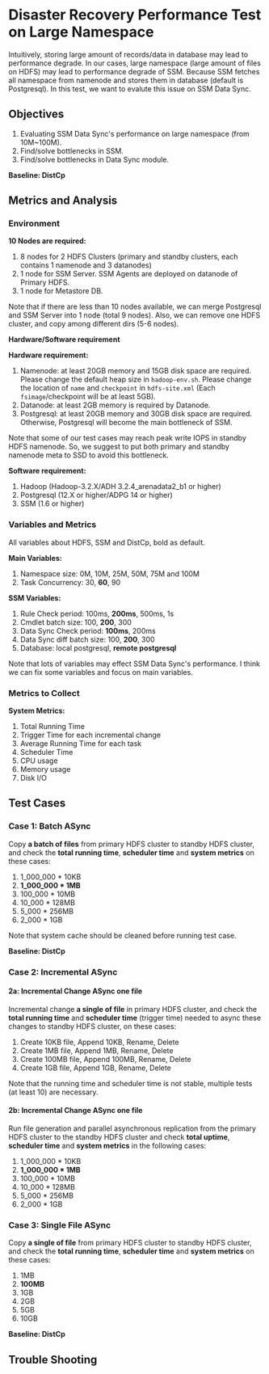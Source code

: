 # Disaster Recovery Performance Test on Large Namespace
Intuitively, storing large amount of records/data in database may lead to performance degrade. In our cases, large namespace (large amount of files on HDFS) may lead to performance degrade of SSM. Because SSM fetches all namespace from namenode and stores them in database (default is Postgresql). In this test, we want to evalute this issue on SSM Data Sync.

## Objectives
1. Evaluating SSM Data Sync's performance on large namespace (from 10M~100M).
2. Find/solve bottlenecks in SSM.
3. Find/solve bottlenecks in Data Sync module.

**Baseline: DistCp**

## Metrics and Analysis
### Environment
**10 Nodes are required:**

1. 8 nodes for 2 HDFS Clusters (primary and standby clusters, each contains 1 namenode and 3 datanodes)
2. 1 node for SSM Server. SSM Agents are deployed on datanode of Primary HDFS.
3. 1 node for Metastore DB.

Note that if there are less than 10 nodes available, we can merge Postgresql and SSM Server into 1 node (total 9 nodes). Also, we can remove one HDFS cluster, and copy among different dirs (5-6 nodes).

**Hardware/Software requirement**

**Hardware requirement:**

1. Namenode: at least 20GB memory and 15GB disk space are required. Please change the default heap size in `hadoop-env.sh`. Please change the location of `name` and `checkpoint` in `hdfs-site.xml` (Each `fsimage`/checkpoint will be at least 5GB).
2. Datanode: at least 2GB memory is required by Datanode.
3. Postgresql: at least 20GB memory and 30GB disk space are required. Otherwise, Postgresql will become the main bottleneck of SSM.

Note that some of our test cases may reach peak write IOPS in standby HDFS namenode. So, we suggest to put both primary and standby namenode meta to SSD to avoid this bottleneck.

**Software requirement:**

1. Hadoop (Hadoop-3.2.X/ADH 3.2.4_arenadata2_b1 or higher)
2. Postgresql (12.X or higher/ADPG 14 or higher)
3. SSM (1.6 or higher)


### Variables and Metrics
All variables about HDFS, SSM and DistCp, bold as default.

**Main Variables:**

1. Namespace size: 0M, 10M, 25M, 50M, 75M and 100M
2. Task Concurrency: 30, **60**, 90

**SSM Variables:**

1. Rule Check period: 100ms, **200ms**, 500ms, 1s
2. Cmdlet batch size: 100, **200**, 300
3. Data Sync Check period: **100ms**, 200ms
4. Data Sync diff batch size: 100, **200**, 300
5. Database: local postgresql, **remote postgresql**

Note that lots of variables may effect SSM Data Sync's performance. I think we can fix some variables and focus on main variables.

### Metrics to Collect
**System Metrics:**

1. Total Running Time
2. Trigger Time for each incremental change
3. Average Running Time for each task
4. Scheduler Time
5. CPU usage
6. Memory usage
7. Disk I/O

## Test Cases

### Case 1: Batch ASync
Copy **a batch of files** from primary HDFS cluster to standby HDFS cluster, and check the **total running time**, **scheduler time** and **system metrics** on these cases:

1. 1_000_000 * 10KB
2. **1_000_000 * 1MB**
3. 100_000 * 10MB
4. 10_000 * 128MB
5. 5_000 * 256MB
6. 2_000 * 1GB

 Note that system cache should be cleaned before running test case.

**Baseline: DistCp**

### Case 2: Incremental ASync
####  2a: Incremental Change ASync one file
Incremental change **a single of file** in primary HDFS cluster, and check the **total running time** and **scheduler time** (trigger time) needed to async these changes to standby HDFS cluster, on these cases:

1. Create 10KB file, Append 10KB, Rename, Delete
2. Create 1MB file, Append 1MB, Rename, Delete
3. Create 100MB file, Append 100MB, Rename, Delete
4. Create 1GB file, Append 1GB, Rename, Delete

Note that the running time and scheduler time is not stable, multiple tests (at least 10) are necessary.

####  2b: Incremental Change ASync one file

Run file generation and parallel asynchronous replication from the primary HDFS cluster to the standby HDFS cluster and check **total uptime**, **scheduler time** and **system metrics** in the following cases:
1. 1_000_000 * 10KB
2. **1_000_000 * 1MB**
3. 100_000 * 10MB
4. 10_000 * 128MB
5. 5_000 * 256MB
6. 2_000 * 1GB

### Case 3: Single File ASync
Copy **a single of file** from primary HDFS cluster to standby HDFS cluster, and check the **total running time**, **scheduler time** and **system metrics** on these cases:

1. 1MB
2. **100MB**
3. 1GB
4. 2GB
5. 5GB
6. 10GB

**Baseline: DistCp**

## Trouble Shooting
